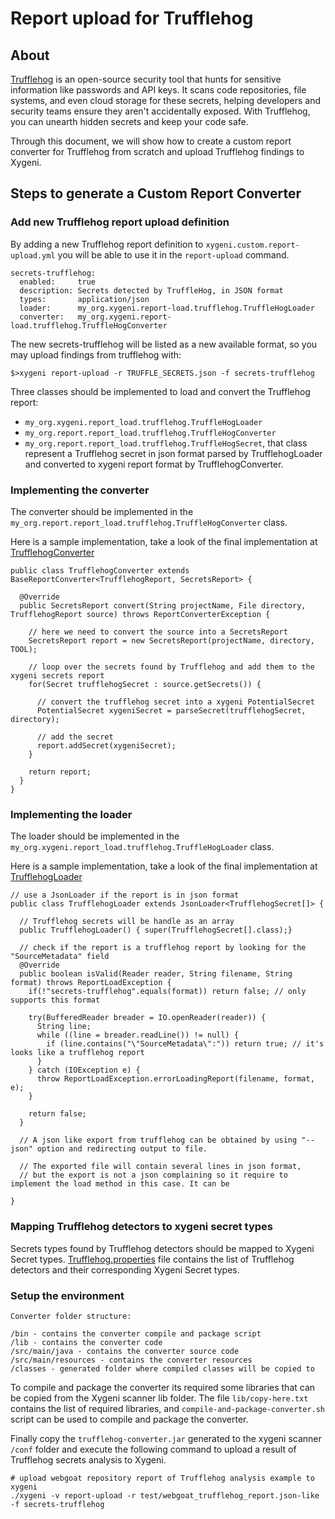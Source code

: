 # Report upload for Trufflehog

## About

[Trufflehog](https://github.com/trufflesecurity/trufflehog) is an open-source security tool that hunts for sensitive information like passwords and API keys. It scans code repositories, file systems, and even cloud storage for these secrets, helping developers and security teams ensure they aren't accidentally exposed.  With Trufflehog, you can unearth hidden secrets and keep your code safe.

Through this document, we will show how to create a custom report converter for Trufflehog from scratch and upload Trufflehog findings to Xygeni.

## Steps to generate a Custom Report Converter 

### Add new Trufflehog report upload definition

By adding a new Trufflehog report definition to `xygeni.custom.report-upload.yml` you will be able to use it in the `report-upload` command.

    secrets-trufflehog:
      enabled:     true
      description: Secrets detected by TruffleHog, in JSON format
      types:       application/json
      loader:      my_org.xygeni.report-load.trufflehog.TruffleHogLoader
      converter:   my_org.xygeni.report-load.trufflehog.TruffleHogConverter

The new secrets-trufflehog will be listed as a new available format,
so you may upload findings from trufflehog with:

    $>xygeni report-upload -r TRUFFLE_SECRETS.json -f secrets-trufflehog

Three classes should be implemented to load and convert the Trufflehog report:

* `my_org.xygeni.report_load.trufflehog.TruffleHogLoader` 
* `my_org.report.report_load.trufflehog.TruffleHogConverter`
* `my_org.report.report_load.trufflehog.TruffleHogSecret`, that class represent a Trufflehog secret in json format parsed by TrufflehogLoader and converted to xygeni report format by TrufflehogConverter.

### Implementing the converter

The converter should be implemented in the `my_org.report.report_load.trufflehog.TruffleHogConverter` class.

Here is a sample implementation, take a look of the final implementation at [TrufflehogConverter](src/main/java/my_org/xygeni/report_load/trufflehog/TruffleHogConverter.java) 

    public class TrufflehogConverter extends BaseReportConverter<TrufflehogReport, SecretsReport> {
     
      @Override
      public SecretsReport convert(String projectName, File directory, TrufflehogReport source) throws ReportConverterException {

        // here we need to convert the source into a SecretsReport
        SecretsReport report = new SecretsReport(projectName, directory, TOOL);

        // loop over the secrets found by Trufflehog and add them to the xygeni secrets report
        for(Secret trufflehogSecret : source.getSecrets()) {

          // convert the trufflehog secret into a xygeni PotentialSecret
          PotentialSecret xygeniSecret = parseSecret(trufflehogSecret, directory);

          // add the secret
          report.addSecret(xygeniSecret);
        }

        return report;
      }
    }

### Implementing the loader

The loader should be implemented in the `my_org.xygeni.report_load.trufflehog.TruffleHogLoader` class.

Here is a sample implementation, take a look of the final implementation at [TrufflehogLoader](src/main/java/my_org/xygeni/report_load/trufflehog/TruffleHogLoader.java)

    // use a JsonLoader if the report is in json format 
    public class TrufflehogLoader extends JsonLoader<TrufflehogSecret[]> {
 
      // Trufflehog secrets will be handle as an array      
      public TrufflehogLoader() { super(TrufflehogSecret[].class);}

      // check if the report is a trufflehog report by looking for the "SourceMetadata" field
      @Override
      public boolean isValid(Reader reader, String filename, String format) throws ReportLoadException {
        if(!"secrets-trufflehog".equals(format)) return false; // only supports this format

        try(BufferedReader breader = IO.openReader(reader)) {
          String line;
          while ((line = breader.readLine()) != null) {
            if (line.contains("\"SourceMetadata\":")) return true; // it's looks like a trufflehog report
          }
        } catch (IOException e) {
          throw ReportLoadException.errorLoadingReport(filename, format, e);
        }
    
        return false;
      }

      // A json like export from trufflehog can be obtained by using "--json" option and redirecting output to file. 

      // The exported file will contain several lines in json format, 
      // but the export is not a json complaining so it require to implement the load method in this case. It can be 

    }

### Mapping Trufflehog detectors to xygeni secret types

Secrets types found by Trufflehog detectors should be mapped to Xygeni Secret types. [Trufflehog.properties](src/main/resources/Trufflehog.properties) file contains the list of Trufflehog detectors and their corresponding Xygeni Secret types.

### Setup the environment

    Converter folder structure:

    /bin - contains the converter compile and package script
    /lib - contains the converter code
    /src/main/java - contains the converter source code
    /src/main/resources - contains the converter resources
    /classes - generated folder where compiled classes will be copied to

To compile and package the converter its required some libraries that can be copied from the Xygeni scanner lib folder. 
The file `lib/copy-here.txt` contains the list of required libraries, and  `compile-and-package-converter.sh` script can be used to compile and package the converter. 

Finally copy the `trufflehog-converter.jar` generated to the xygeni scanner `/conf` folder and execute the following command to upload a result of Trufflehog secrets analysis to Xygeni. 

    # upload webgoat repository report of Trufflehog analysis example to xygeni
    ./xygeni -v report-upload -r test/webgoat_trufflehog_report.json-like -f secrets-trufflehog